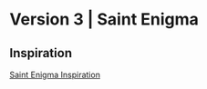 # Version 3 | Saint Enigma

## Inspiration

[Saint Enigma Inspiration](https://youtu.be/u2CmaqMUD30?si=0x6uWypyRcoPu-8O)